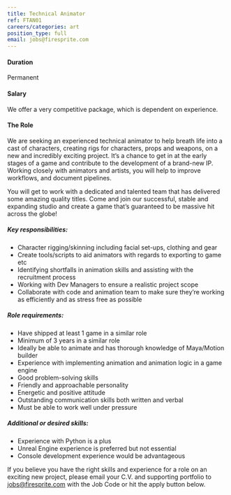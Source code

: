 ```yaml
---
title: Technical Animator
ref: FTAN01
careers/categories: art
position_type: full
email: jobs@firesprite.com
---
```

#### Duration

Permanent

#### Salary

We offer a very competitive package, which is dependent on experience.

#### The Role

We are seeking an experienced technical animator to help breath life into a cast of characters, creating rigs for characters, props and weapons, on a new and incredibly exciting project. It’s a chance to get in at the early stages of a game and contribute to the development of a brand-new IP. Working closely with animators and artists, you will help to improve workflows, and document pipelines.

You will get to work with a dedicated and talented team that has delivered some amazing quality titles. Come and join our successful, stable and expanding studio and create a game that’s guaranteed to be massive hit across the globe!

##### **Key responsibilities:**

* Character rigging/skinning including facial set-ups, clothing and gear
* Create tools/scripts to aid animators with regards to exporting to game etc
* Identifying shortfalls in animation skills and assisting with the recruitment process
* Working with Dev Managers to ensure a realistic project scope
* Collaborate with code and animation team to make sure they’re working as efficiently and as stress free as possible

##### **Role requirements:**

* Have shipped at least 1 game in a similar role
* Minimum of 3 years in a similar role
* Ideally be able to animate and has thorough knowledge of Maya/Motion builder
* Experience with implementing animation and animation logic in a game engine
* Good problem-solving skills
* Friendly and approachable personality
* Energetic and positive attitude
* Outstanding communication skills both written and verbal
* Must be able to work well under pressure

##### **Additional or desired skills:**

* Experience with Python is a plus
* Unreal Engine experience is preferred but not essential
* Console development experience would be advantageous

If you believe you have the right skills and experience for a role on an exciting new project, please email your C.V. and supporting portfolio to jobs@firesprite.com with the Job Code or hit the apply button below.